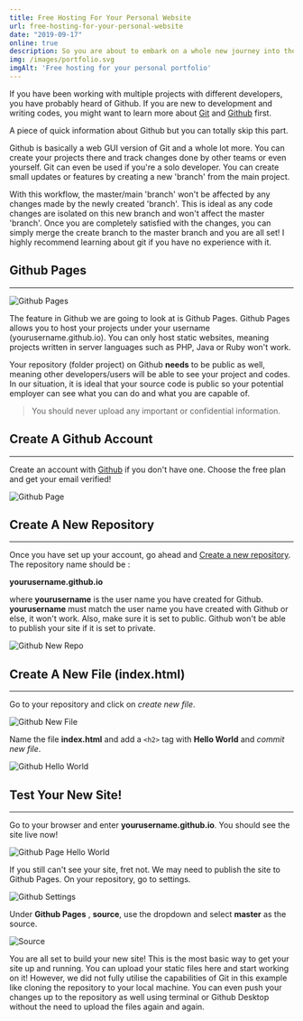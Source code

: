 ```yaml
---
title: Free Hosting For Your Personal Website
url: free-hosting-for-your-personal-website
date: "2019-09-17"
online: true
description: So you are about to embark on a whole new journey into the industry. You have finally graduated but you have no experience. You want to spice up your resume but can't afford to buy a hosting service and domain to host your personal website. How do you even show your capabilities? Github has the answer.
img: /images/portfolio.svg
imgAlt: 'Free hosting for your personal portfolio'
---
```


If you have been working with multiple projects with different developers, you have probably heard of Github. If you are new to development and writing codes, you might want to learn more about [Git](https://git-scm.com) and [Github](https://github.com) first.


A piece of quick information about Github but you can totally skip this part.

<div class="well">

Github is basically a web GUI version of Git and a whole lot more. You can create your projects there and track changes done by other teams or even yourself. Git can even be used if you're a solo developer. You can create small updates or features by creating a new 'branch' from the main project.

With this workflow, the master/main 'branch' won't be affected by any changes made by the newly created 'branch'. This is ideal as any code changes are isolated on this new branch and won't affect the master 'branch'. Once you are completely satisfied with the changes, you can simply merge the create branch to the master branch and you are all set! I highly recommend learning about git if you have no experience with it.
</div>

## Github Pages
---

![Github Pages](https://i.ytimg.com/vi/2MsN8gpT6jY/maxresdefault.jpg)


The feature in Github we are going to look at is Github Pages. Github Pages allows you to host your projects under your username (yourusername.github.io). You can only host static websites, meaning projects written in server languages such as PHP, Java or Ruby won't work.

Your repository (folder project) on Github __needs__ to be public as well, meaning other developers/users will be able to see your project and codes. In our situation, it is ideal that your source code is public so your potential employer can see what you can do and what you are capable of.

> You should never upload any important or confidential information.


## Create A Github Account
---

Create an account with [Github](https://github.com) if you don't have one. Choose the free plan and get your email verified!

![Github Page](/images/github-signup.jpeg)



## Create A New Repository
---

Once you have set up your account, go ahead and [Create a new repository](https://github.com/new). The repository name should be :

__yourusername.github.io__

where __yourusername__ is the user name you have created for Github. __yourusername__ must match the user name you have created with Github or else, it won't work. Also, make sure it is set to public. Github won't be able to publish your site if it is set to private.

![Github New Repo](/images/github-new-repo.jpg)


## Create A New File (index.html)
---

Go to your repository and click on _create new file_.

![Github New File](/images/create-new-file.jpg)


Name the file __index.html__ and add a `<h2>` tag with __Hello World__ and _commit new file_.

![Github Hello World](/images/hello-world.jpg)


## Test Your New Site!
---

Go to your browser and enter __yourusername.github.io__. You should see the site live now!

![Github Page Hello World](/images/test-website.jpg)

If you still can't see your site, fret not. We may need to publish the site to Github Pages. On your repository, go to settings.

![Github Settings](/images/settings.jpg)

Under __Github Pages__ , __source__, use the dropdown and select __master__ as the source.

![Source](/images/source.jpg)



You are all set to build your new site! This is the most basic way to get your site up and running. You can upload your static files here and start working on it! However, we did not fully utilise the capabilities of Git in this example like cloning the repository to your local machine. You can even push your changes up to the repository as well using terminal or Github Desktop without the need to upload the files again and again.
